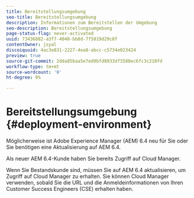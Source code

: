 ```yaml
---
title: Bereitstellungsumgebung
seo-title: Bereitstellungsumgebung
description: Informationen zum Bereitstellen der Umgebung
seo-description: Bereitstellungsumgebung
page-status-flag: never-activated
uuid: 73436882-a3f7-4048-bb8d-7f5819d29c8f
contentOwner: jsyal
discoiquuid: 4ac3e831-2227-4ea8-abcc-c5734e023424
preview: true
source-git-commit: 2dda85baa5e7ed9bfd8933df3580ec6fc3c210fd
workflow-type: tm+mt
source-wordcount: '0'
ht-degree: 0%

---
```



# Bereitstellungsumgebung {#deployment-environment}

Möglicherweise ist Adobe Experience Manager (AEM) 6.4 neu für Sie oder Sie benötigen eine Aktualisierung auf AEM 6.4.

Als neuer AEM 6.4-Kunde haben Sie bereits Zugriff auf Cloud Manager.

Wenn Sie Bestandskunde sind, müssen Sie auf AEM 6.4 aktualisieren, um Zugriff auf Cloud Manager zu erhalten. Sie können Cloud Manager verwenden, sobald Sie die URL und die Anmeldeinformationen von Ihren Customer Success Engineers (CSE) erhalten haben.
